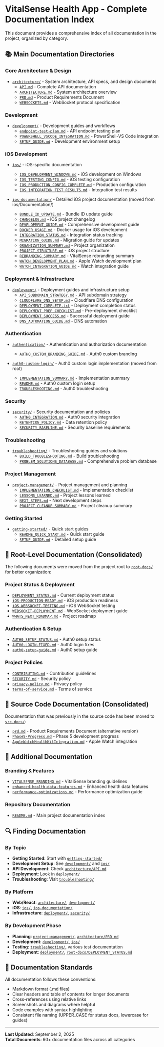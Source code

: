 # VitalSense Health App - Complete Documentation Index

This document provides a comprehensive index of all documentation in the project, organized by category.

## 📚 Main Documentation Directories

### Core Architecture & Design

- [`architecture/`](./architecture/) - System architecture, API specs, and design documents
  - [`API.md`](./architecture/API.md) - Complete API documentation
  - [`ARCHITECTURE.md`](./architecture/ARCHITECTURE.md) - System architecture overview  
  - [`PRD.md`](./architecture/PRD.md) - Product Requirements Document
  - [`WEBSOCKETS.md`](./architecture/WEBSOCKETS.md) - WebSocket protocol specification

### Development

- [`development/`](./development/) - Development guides and workflows
  - [`endpoint-test-plan.md`](./development/endpoint-test-plan.md) - API endpoint testing plan
  - [`POWERSHELL_VSCODE_INTEGRATION.md`](./development/POWERSHELL_VSCODE_INTEGRATION.md) - PowerShell-VS Code integration
  - [`SETUP_GUIDE.md`](./development/SETUP_GUIDE.md) - Development environment setup

### iOS Development

- [`ios/`](./ios/) - iOS-specific documentation
  - [`IOS_DEVELOPMENT_WINDOWS.md`](./ios/IOS_DEVELOPMENT_WINDOWS.md) - iOS development on Windows
  - [`IOS_TESTING_CONFIG.md`](./ios/IOS_TESTING_CONFIG.md) - iOS testing configuration
  - [`IOS_PRODUCTION_CONFIG_COMPLETE.md`](./ios/IOS_PRODUCTION_CONFIG_COMPLETE.md) - Production configuration
  - [`IOS_INTEGRATION_TEST_RESULTS.md`](./ios/IOS_INTEGRATION_TEST_RESULTS.md) - Integration test results

- [`ios-documentation/`](./ios-documentation/) - Detailed iOS project documentation (moved from ios/Documentation/)
  - [`BUNDLE_ID_UPDATE.md`](./ios-documentation/BUNDLE_ID_UPDATE.md) - Bundle ID update guide
  - [`CHANGELOG.md`](./ios-documentation/CHANGELOG.md) - iOS project changelog
  - [`DEVELOPMENT_GUIDE.md`](./ios-documentation/DEVELOPMENT_GUIDE.md) - Comprehensive development guide
  - [`DOCKER_USAGE.md`](./ios-documentation/DOCKER_USAGE.md) - Docker usage for iOS development
  - [`INTEGRATION_STATUS.md`](./ios-documentation/INTEGRATION_STATUS.md) - Integration status tracking
  - [`MIGRATION_GUIDE.md`](./ios-documentation/MIGRATION_GUIDE.md) - Migration guide for updates
  - [`ORGANIZATION_SUMMARY.md`](./ios-documentation/ORGANIZATION_SUMMARY.md) - Project organization
  - [`PROJECT_STRUCTURE.md`](./ios-documentation/PROJECT_STRUCTURE.md) - iOS project structure
  - [`REBRANDING_SUMMARY.md`](./ios-documentation/REBRANDING_SUMMARY.md) - VitalSense rebranding summary
  - [`WATCH_DEVELOPMENT_PLAN.md`](./ios-documentation/WATCH_DEVELOPMENT_PLAN.md) - Apple Watch development plan
  - [`WATCH_INTEGRATION_GUIDE.md`](./ios-documentation/WATCH_INTEGRATION_GUIDE.md) - Watch integration guide

### Deployment & Infrastructure

- [`deployment/`](./deployment/) - Deployment guides and infrastructure setup
  - [`API_SUBDOMAIN_STRATEGY.md`](./deployment/API_SUBDOMAIN_STRATEGY.md) - API subdomain strategy
  - [`CLOUDFLARE_DNS_SETUP.md`](./deployment/CLOUDFLARE_DNS_SETUP.md) - Cloudflare DNS configuration
  - [`DEPLOYMENT_COMPLETE.txt`](./deployment/DEPLOYMENT_COMPLETE.txt) - Deployment completion status
  - [`DEPLOYMENT_PREP_CHECKLIST.md`](./deployment/DEPLOYMENT_PREP_CHECKLIST.md) - Pre-deployment checklist
  - [`DEPLOYMENT_SUCCESS.md`](./deployment/DEPLOYMENT_SUCCESS.md) - Successful deployment guide
  - [`DNS_AUTOMATION_GUIDE.md`](./deployment/DNS_AUTOMATION_GUIDE.md) - DNS automation

### Authentication

- [`authentication/`](./authentication/) - Authentication and authorization documentation
  - [`AUTH0_CUSTOM_BRANDING_GUIDE.md`](./authentication/AUTH0_CUSTOM_BRANDING_GUIDE.md) - Auth0 custom branding

- [`auth0-custom-login/`](./auth0-custom-login/) - Auth0 custom login implementation (moved from root)
  - [`IMPLEMENTATION_SUMMARY.md`](./auth0-custom-login/IMPLEMENTATION_SUMMARY.md) - Implementation summary
  - [`README.md`](./auth0-custom-login/README.md) - Auth0 custom login setup
  - [`TROUBLESHOOTING.md`](./auth0-custom-login/TROUBLESHOOTING.md) - Auth0 troubleshooting

### Security

- [`security/`](./security/) - Security documentation and policies
  - [`AUTH0_INTEGRATION.md`](./security/AUTH0_INTEGRATION.md) - Auth0 security integration
  - [`RETENTION_POLICY.md`](./security/RETENTION_POLICY.md) - Data retention policy
  - [`SECURITY_BASELINE.md`](./security/SECURITY_BASELINE.md) - Security baseline requirements

### Troubleshooting

- [`troubleshooting/`](./troubleshooting/) - Troubleshooting guides and solutions
  - [`BUILD_TROUBLESHOOTING.md`](./troubleshooting/BUILD_TROUBLESHOOTING.md) - Build troubleshooting
  - [`PROBLEM_SOLUTIONS_DATABASE.md`](./troubleshooting/PROBLEM_SOLUTIONS_DATABASE.md) - Comprehensive problem database

### Project Management

- [`project-management/`](./project-management/) - Project management and planning
  - [`IMPLEMENTATION_CHECKLIST.md`](./project-management/IMPLEMENTATION_CHECKLIST.md) - Implementation checklist
  - [`LESSONS_LEARNED.md`](./project-management/LESSONS_LEARNED.md) - Project lessons learned
  - [`NEXT_STEPS.md`](./project-management/NEXT_STEPS.md) - Next development steps
  - [`PROJECT_CLEANUP_SUMMARY.md`](./project-management/PROJECT_CLEANUP_SUMMARY.md) - Project cleanup summary

### Getting Started

- [`getting-started/`](./getting-started/) - Quick start guides
  - [`README_QUICK_START.md`](./getting-started/README_QUICK_START.md) - Quick start guide
  - [`SETUP_GUIDE.md`](./getting-started/SETUP_GUIDE.md) - Detailed setup guide

## 📄 Root-Level Documentation (Consolidated)

The following documents were moved from the project root to [`root-docs/`](./root-docs/) for better organization:

### Project Status & Deployment

- [`DEPLOYMENT_STATUS.md`](./root-docs/DEPLOYMENT_STATUS.md) - Current deployment status
- [`iOS-PRODUCTION-READY.md`](./root-docs/iOS-PRODUCTION-READY.md) - iOS production readiness
- [`iOS-WEBSOCKET-TESTING.md`](./root-docs/iOS-WEBSOCKET-TESTING.md) - iOS WebSocket testing
- [`WEBSOCKET-DEPLOYMENT.md`](./root-docs/WEBSOCKET-DEPLOYMENT.md) - WebSocket deployment guide
- [`WHATS_NEXT_ROADMAP.md`](./root-docs/WHATS_NEXT_ROADMAP.md) - Project roadmap

### Authentication & Setup

- [`AUTH0_SETUP_STATUS.md`](./root-docs/AUTH0_SETUP_STATUS.md) - Auth0 setup status
- [`AUTH0-LOGIN-FIXED.md`](./root-docs/AUTH0-LOGIN-FIXED.md) - Auth0 login fixes
- [`auth0-setup-guide.md`](./root-docs/auth0-setup-guide.md) - Auth0 setup guide

### Project Policies

- [`CONTRIBUTING.md`](./root-docs/CONTRIBUTING.md) - Contribution guidelines
- [`SECURITY.md`](./root-docs/SECURITY.md) - Security policy
- [`privacy-policy.md`](./root-docs/privacy-policy.md) - Privacy policy
- [`terms-of-service.md`](./root-docs/terms-of-service.md) - Terms of service

## 📄 Source Code Documentation (Consolidated)

Documentation that was previously in the source code has been moved to [`src-docs/`](./src-docs/):

- [`prd.md`](./src-docs/prd.md) - Product Requirements Document (alternative version)
- [`Phase5-Progress.md`](./src-docs/Phase5-Progress.md) - Phase 5 development progress
- [`AppleWatchHealthKitIntegration.md`](./src-docs/AppleWatchHealthKitIntegration.md) - Apple Watch integration

## 📄 Additional Documentation

### Branding & Features

- [`VITALSENSE_BRANDING.md`](./VITALSENSE_BRANDING.md) - VitalSense branding guidelines
- [`enhanced-health-data-features.md`](./enhanced-health-data-features.md) - Enhanced health data features
- [`performance-optimizations.md`](./performance-optimizations.md) - Performance optimization guide

### Repository Documentation

- [`README.md`](./README.md) - Main project documentation index

## 🔍 Finding Documentation

### By Topic

- **Getting Started**: Start with [`getting-started/`](./getting-started/)
- **Development Setup**: See [`development/`](./development/) and [`ios/`](./ios/)
- **API Development**: Check [`architecture/API.md`](./architecture/API.md)
- **Deployment**: Look in [`deployment/`](./deployment/)
- **Troubleshooting**: Visit [`troubleshooting/`](./troubleshooting/)

### By Platform

- **Web/React**: [`architecture/`](./architecture/), [`development/`](./development/)
- **iOS**: [`ios/`](./ios/), [`ios-documentation/`](./ios-documentation/)
- **Infrastructure**: [`deployment/`](./deployment/), [`security/`](./security/)

### By Development Phase

- **Planning**: [`project-management/`](./project-management/), [`architecture/PRD.md`](./architecture/PRD.md)
- **Development**: [`development/`](./development/), [`ios/`](./ios/)
- **Testing**: [`troubleshooting/`](./troubleshooting/), various test documentation
- **Deployment**: [`deployment/`](./deployment/), [`root-docs/DEPLOYMENT_STATUS.md`](./root-docs/DEPLOYMENT_STATUS.md)

## 📝 Documentation Standards

All documentation follows these conventions:

- Markdown format (.md files)
- Clear headers and table of contents for longer documents
- Cross-references using relative links
- Screenshots and diagrams where helpful
- Code examples with syntax highlighting
- Consistent file naming (UPPER_CASE for status docs, lowercase for guides)

---

**Last Updated**: September 2, 2025  
**Total Documents**: 60+ documentation files across all categories
